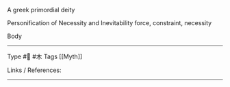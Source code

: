 A greek primordial deity 

Personification of Necessity and Inevitability
force, constraint, necessity

Body 

---
Type #🌱  #⽊ 
Tags [[Myth]]

Links / References:


---
